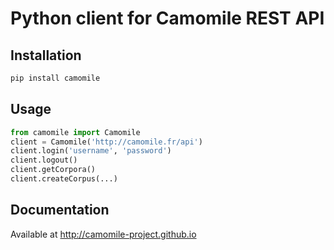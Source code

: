 # Python client for Camomile REST API

## Installation

```bash
pip install camomile
```

## Usage

```python
from camomile import Camomile
client = Camomile('http://camomile.fr/api')
client.login('username', 'password')
client.logout()
client.getCorpora()
client.createCorpus(...)
```

## Documentation

Available at http://camomile-project.github.io
